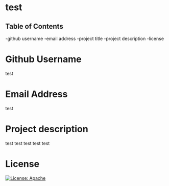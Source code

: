 # test
  ## Table of Contents

-github username
-email address
-project title
-project description
-license

# Github Username
test

# Email Address
test

# Project description
test test test test test

# License
[![License: Apache](https://img.shields.io/badge/License-Apache_2.0-blue.svg)](https://opensource.org/licenses/Apache-2.0)
